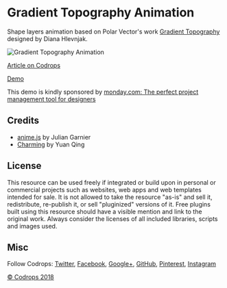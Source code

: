 # Gradient Topography Animation

Shape layers animation based on Polar Vector's work [Gradient Topography](https://polarvectors.com/shop/textures/gradient-topography/) designed by Diana Hlevnjak.

![Gradient Topography Animation](https://tympanus.net/codrops/wp-content/uploads/2018/01/GradientTopographyAnimation_Featured-1.jpg)

[Article on Codrops](https://tympanus.net/codrops/?p=33779)

[Demo](http://tympanus.net/Development/GradientTopographyAnimation/)

This demo is kindly sponsored by [monday.com: The perfect project management tool for designers](http://go.thoughtleaders.io/MondayCodrops230118)

## Credits

- [anime.js](http://animejs.com/) by Julian Garnier
- [Charming](https://github.com/yuanqing/charming) by Yuan Qing

## License
This resource can be used freely if integrated or build upon in personal or commercial projects such as websites, web apps and web templates intended for sale. It is not allowed to take the resource "as-is" and sell it, redistribute, re-publish it, or sell "pluginized" versions of it. Free plugins built using this resource should have a visible mention and link to the original work. Always consider the licenses of all included libraries, scripts and images used.

## Misc

Follow Codrops: [Twitter](http://www.twitter.com/codrops), [Facebook](http://www.facebook.com/codrops), [Google+](https://plus.google.com/101095823814290637419), [GitHub](https://github.com/codrops), [Pinterest](http://www.pinterest.com/codrops/), [Instagram](https://www.instagram.com/codropsss/)

[© Codrops 2018](http://www.codrops.com)





